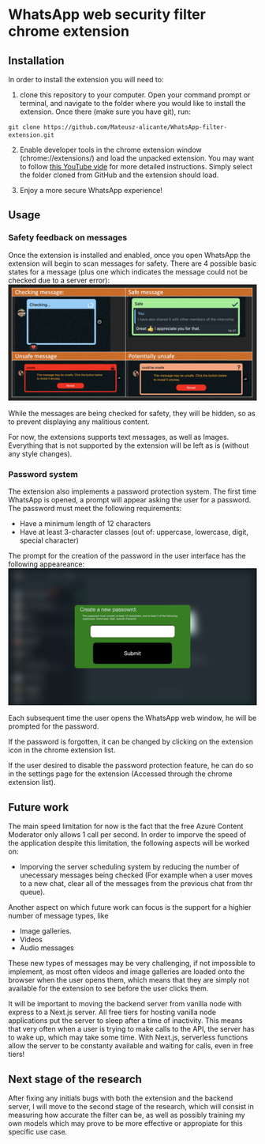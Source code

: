 # WhatsApp web security filter chrome extension

## Installation

In order to install the extension you will need to:

1. clone this repository to your computer. Open your command prompt or terminal, and navigate to the folder where you would like to install the extension. Once there (make sure you have git), run:

```console
git clone https://github.com/Mateusz-alicante/WhatsApp-filter-extension.git
```

2. Enable developer tools in the chrome extension window (chrome://extensions/) and load the unpacked extension.
   You may want to follow [this YouTube vide](https://youtu.be/oswjtLwCUqg) for more detailed instructions. Simply select the folder cloned from GitHub and the extension should load.

3. Enjoy a more secure WhatsApp experience!

## Usage

### Safety feedback on messages

Once the extension is installed and enabled, once you open WhatsApp the extension will begin to scan messages for safety. There are 4 possible basic states for a message (plus one which indicates the message could not be checked due to a server error):
![basic message states](https://raw.githubusercontent.com/Mateusz-alicante/guide-pictures/main/Screenshot%202023-06-11%20at%2020.49.33.png)

While the messages are being checked for safety, they will be hidden, so as to prevent displaying any malitious content.

For now, the extensions supports text messages, as well as Images. Everything that is not supported by the extension will be left as is (without any style changes).

### Password system

The extension also implements a password protection system. The first time WhatsApp is opened, a prompt will appear asking the user for a password. The password must meet the following requirements:

- Have a minimum length of 12 characters
- Have at least 3-character classes (out of: uppercase, lowercase, digit, special character)

The prompt for the creation of the password in the user interface has the following appeareance:
![Password creation UI](https://raw.githubusercontent.com/Mateusz-alicante/guide-pictures/main/Screenshot%202023-06-21%20at%2016.26.13.png)

Each subsequent time the user opens the WhatsApp web window, he will be prompted for the password.

If the password is forgotten, it can be changed by clicking on the extension icon in the chrome extension list.

If the user desired to disable the password protection feature, he can do so in the settings page for the extension (Accessed through the chrome extension list).

## Future work

The main speed limitation for now is the fact that the free Azure Content Moderator only allows 1 call per second. In order to imporve the speed of the application despite this limitation, the following aspects will be worked on:

- Imporving the server scheduling system by reducing the number of unecessary messages being checked (For example when a user moves to a new chat, clear all of the messages from the previous chat from thr queue).

Another aspect on which future work can focus is the support for a highier number of message types, like

- Image galleries.
- Videos
- Audio messages

These new types of messages may be very challenging, if not impossible to implement, as most often videos and image galleries are loaded onto the browser when the user opens them, which means that they are simply not available for the extension to see before the user clicks them.

It will be important to moving the backend server from vanilla node with express to a Next.js server. All free tiers for hosting vanilla node applications put the server to sleep after a time of inactivity. This means that very often when a user is trying to make calls to the API, the server has to wake up, which may take some time. With Next.js, serverless functions allow the server to be constanty available and waiting for calls, even in free tiers!

## Next stage of the research

After fixing any initials bugs with both the extension and the backend server, I will move to the second stage of the research, which will consist in measuring how accurate the filter can be, as well as possibly training my own models which may prove to be more effective or appropiate for this specific use case.
